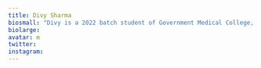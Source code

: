 ```yaml
---
title: Divy Sharma
biosmall: "Divy is a 2022 batch student of Government Medical College, Ratlam"
biolarge: 
avatar: m
twitter: 
instagram:
---
```

